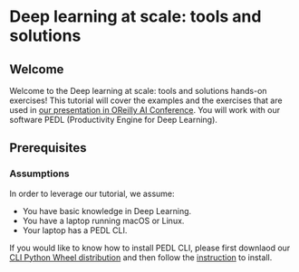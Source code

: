 # Deep learning at scale: tools and solutions

## Welcome

Welcome to the Deep learning at scale: tools and solutions hands-on exercises! This tutorial will cover the examples and the exercises that are used in [our presentation in OReilly AI Conference](https://conferences.oreilly.com/artificial-intelligence/ai-ca/public/schedule/detail/77041). You will work with our software PEDL (Productivity Engine for Deep Learning).

## Prerequisites

### Assumptions

In order to leverage our tutorial, we assume:

- You have basic knowledge in Deep Learning.
- You have a laptop running macOS or Linux.
- Your laptop has a PEDL CLI.

If you would like to know how to install PEDL CLI, please first downlaod our [CLI Python Wheel distribution]() and then follow the [instruction](https://docs.determined.ai/latest/install-cli.html) to install.

